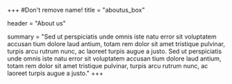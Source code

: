 +++
#Don't remove name!
title = "aboutus_box"

header = "About us"

summary = "Sed ut perspiciatis unde omnis iste natu error sit voluptatem accusan tium dolore laud antium, totam rem dolor sit amet tristique pulvinar, turpis arcu rutrum nunc, ac laoreet turpis augue a justo. Sed ut perspiciatis unde omnis iste natu error sit voluptatem accusan tium dolore laud antium, totam rem dolor sit amet tristique pulvinar, turpis arcu rutrum nunc, ac laoreet turpis augue a justo."
+++